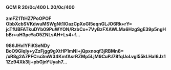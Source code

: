 #### GCM R 20/0c/400 L 20/0c/400
**zmFZ1TtHZ7PoOPOF**<br/>**ObbXcbSVKdwuMSWgNt1IOazCpXoGI5eqnGLJO6Rk+rY=**<br/>**jcTfUBFATkuDYb09PuWYON/RzbCo+7VyBzFXAWLMa6HzgSgE39p5ngHbBr+uH3peYaO5ZNLsAH+Ls4+f...**<br/><br/>
**986JHvlYFiKSeNDy**<br/>**BoO9GIqly+yZzFjgg9gXtHP1mNI+jQpxnoqf3jRBMn8=**<br/>**/xR8g2A7PFCru3mW34KmfAsrRZMp5LjM9CuPJ78fqUoLvgl55kLHaI6Jz11Zz94Xk3lj+pbGjnYUyah7...**